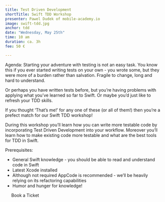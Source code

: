 ```yaml
---
title: Test Driven Development
shortTitle: Swift TDD Workshop
presenter: Pawel Dudek of mobile-academy.io
image: swift-tdd.jpg
anchor: tdd
date: "Wednesday, May 25th"
time: 10 am
duration: ca. 3h
fee: 50 €

---
```


<p>Agenda: Starting your adventure with testing is not an easy task. You know this if you ever started writing tests on your own - you wrote some, but they were more of a burden rather than salvation. Fragile to change, long and hard to understand. </p>

<p>Or perhaps you have written tests before, but you’re having problems with applying what you’ve learned so far to Swift. Or maybe you’d just like to refresh your TDD skills. </p>

<p>If you thought ‘That’s me!’ for any one of these (or all of them!) then you’re a prefect match for our Swift TDD workshop!</p>

<p>During this workshop you’ll learn how you can write more testable code by incorporating Test Driven Development into your workflow. Moreover you’ll learn how to make existing code more testable and what are the best tools for TDD in Swift.</p>

Prerequisites:
<ul><li>General Swift knowledge - you should be able to read and understand code in Swift</li>
<li>Latest Xcode installed</li>
<li>Although not required AppCode is recommended - we’ll be heavily relying on its refactoring capabilities</li>
<li>Humor and hunger for knowledge!</li>
</ul>

<div class="uk-text-center uk-width-large-1-1 uk-width-medium-1-2  uk-width-small-1-1 uk-margin-large-top">
		<a class="btn uk-button-large" style="padding:20px; text-decoration: none;" href="https://ti.to/uikonf/uikonf-2016/with/43kxerqjnkg" target="_blank">Book a Ticket</a>
</div>
